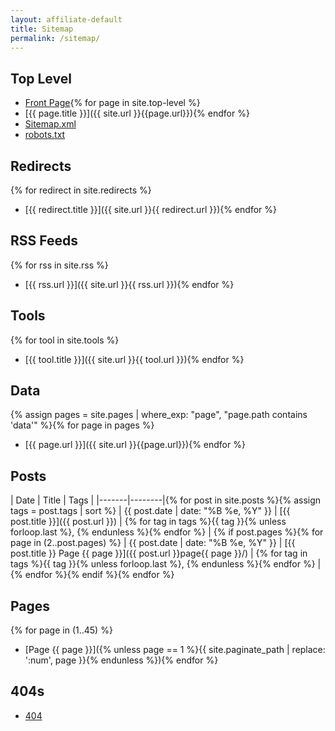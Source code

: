 ```yaml
---
layout: affiliate-default
title: Sitemap
permalink: /sitemap/
---
```


## Top Level

* [Front Page](/index.html){% for page in site.top-level %}
* [{{ page.title }}]({{ site.url }}{{page.url}}){% endfor %}
* [Sitemap.xml](/sitemap.xml)
* [robots.txt](/robots.txt)

## Redirects

{% for redirect in site.redirects %}
* [{{ redirect.title }}]({{ site.url }}{{ redirect.url }}){% endfor %}

## RSS Feeds

{% for rss in site.rss %}
* [{{ rss.url }}]({{ site.url }}{{ rss.url }}){% endfor %}

## Tools

{% for tool in site.tools %}
* [{{ tool.title }}]({{ site.url }}{{ tool.url }}){% endfor %}

## Data

{% assign pages = site.pages | where_exp: "page", "page.path contains 'data'" %}{% for page in pages %}
* [{{ page.url }}]({{ site.url }}{{page.url}}){% endfor %}

## Posts

| Date | Title | Tags |
|-------|--------|{% for post in site.posts %}{% assign tags = post.tags | sort %}
| {{ post.date | date: "%B %e, %Y" }} | [{{ post.title }}]({{ post.url }}) | {% for tag in tags %}{{ tag }}{% unless forloop.last %}, {% endunless %}{% endfor %} | {% if post.pages %}{% for page in (2..post.pages) %}
| {{ post.date | date: "%B %e, %Y" }} | [{{ post.title }} Page {{ page }}]({{ post.url }}page{{ page }}/) | {% for tag in tags %}{{ tag }}{% unless forloop.last %}, {% endunless %}{% endfor %} | {% endfor %}{% endif %}{% endfor %}

## Pages

{% for page in (1..45) %}
* [Page {{ page }}]({% unless page == 1 %}{{ site.paginate_path | replace: ':num', page }}{% endunless %}){% endfor %}

## 404s

* [404](/404.html)
